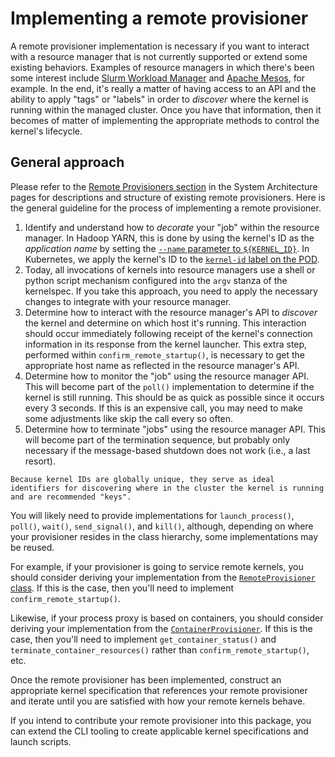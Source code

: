 # Implementing a remote provisioner

A remote provisioner implementation is necessary if you want to interact with a resource manager that is not currently supported or extend some existing behaviors. Examples of resource managers in which there's been some interest include [Slurm Workload Manager](https://slurm.schedmd.com/documentation.html) and [Apache Mesos](https://mesos.apache.org/), for example. In the end, it's really a matter of having access to an API and the ability to apply "tags" or "labels" in order to _discover_ where the kernel is running within the managed cluster. Once you have that information, then it becomes of matter of implementing the appropriate methods to control the kernel's lifecycle.

## General approach

Please refer to the [Remote Provisioners section](../contributors/system-architecture.md#gateway-provisioners) in the System Architecture pages for descriptions and structure of existing remote provisioners. Here is the general guideline for the process of implementing a remote provisioner.

1. Identify and understand how to _decorate_ your "job" within the resource manager. In Hadoop YARN, this is done by using the kernel's ID as the _application name_ by setting the [`--name` parameter to `${KERNEL_ID}`](https://github.com/jupyter-server/enterprise_gateway/blob/54c8e31d9b17418f35454b49db691d2ce5643c22/etc/kernelspecs/spark_python_yarn_cluster/kernel.json#L14). In Kubernetes, we apply the kernel's ID to the [`kernel-id` label on the POD](https://github.com/jupyter-server/enterprise_gateway/blob/54c8e31d9b17418f35454b49db691d2ce5643c22/etc/kernel-launchers/kubernetes/scripts/kernel-pod.yaml.j2#L16).
1. Today, all invocations of kernels into resource managers use a shell or python script mechanism configured into the `argv` stanza of the kernelspec. If you take this approach, you need to apply the necessary changes to integrate with your resource manager.
1. Determine how to interact with the resource manager's API to _discover_ the kernel and determine on which host it's running. This interaction should occur immediately following receipt of the kernel's connection information in its response from the kernel launcher. This extra step, performed within `confirm_remote_startup()`, is necessary to get the appropriate host name as reflected in the resource manager's API.
1. Determine how to monitor the "job" using the resource manager API. This will become part of the `poll()` implementation to determine if the kernel is still running. This should be as quick as possible since it occurs every 3 seconds. If this is an expensive call, you may need to make some adjustments like skip the call every so often.
1. Determine how to terminate "jobs" using the resource manager API. This will become part of the termination sequence, but probably only necessary if the message-based shutdown does not work (i.e., a last resort).

```{tip}
Because kernel IDs are globally unique, they serve as ideal identifiers for discovering where in the cluster the kernel is running and are recommended "keys".
```

You will likely need to provide implementations for `launch_process()`, `poll()`, `wait()`, `send_signal()`, and `kill()`, although, depending on where your provisioner resides in the class hierarchy, some implementations may be reused.

For example, if your provisioner is going to service remote kernels, you should consider deriving your implementation from the [`RemoteProvisioner` class](https://github.com/jupyter-server/enterprise_gateway/blob/54c8e31d9b17418f35454b49db691d2ce5643c22/enterprise_gateway/services/processproxies/processproxy.py#L981). If this is the case, then you'll need to implement `confirm_remote_startup()`.

Likewise, if your process proxy is based on containers, you should consider deriving your implementation from the [`ContainerProvisioner`](https://github.com/jupyter-server/enterprise_gateway/blob/54c8e31d9b17418f35454b49db691d2ce5643c22/enterprise_gateway/services/processproxies/container.py#L34). If this is the case, then you'll need to implement `get_container_status()` and `terminate_container_resources()` rather than `confirm_remote_startup()`, etc.

Once the remote provisioner has been implemented, construct an appropriate kernel specification that references your remote provisioner and iterate until you are satisfied with how your remote kernels behave.

If you intend to contribute your remote provisioner into this package, you can extend the CLI tooling to create applicable kernel specifications and launch scripts.
